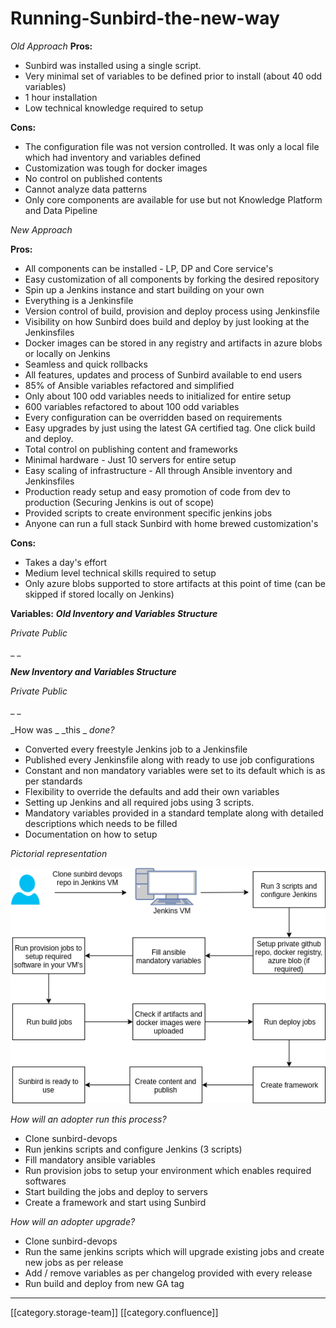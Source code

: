 # Running-Sunbird-the-new-way

_Old Approach_ **Pros:**

* Sunbird was installed using a single script.
* Very minimal set of variables to be defined prior to install (about 40 odd variables)
* 1 hour installation
* Low technical knowledge required to setup

**Cons:**

* The configuration file was not version controlled. It was only a local file which had inventory and variables defined
* Customization was tough for docker images
* No control on published contents
* Cannot analyze data patterns
* Only core components are available for use but not Knowledge Platform and Data Pipeline

_New Approach_

**Pros:**

* All components can be installed - LP, DP and Core service's&#x20;
* Easy customization of all components by forking the desired repository
* Spin up a Jenkins instance and start building on your own
* Everything is a Jenkinsfile
* Version control of build, provision and deploy process using Jenkinsfile
* Visibility on how Sunbird does build and deploy by just looking at the Jenkinsfiles
* Docker images can be stored in any registry and artifacts in azure blobs or locally on Jenkins
* Seamless and quick rollbacks
* All features, updates and process of Sunbird available to end users
* 85% of Ansible variables refactored and simplified
* Only about 100 odd variables needs to initialized for entire setup
* 600 variables refactored to about 100 odd variables
* Every configuration can be overridden based on requirements
* Easy upgrades by just using the latest GA certified tag. One click build and deploy.
* Total control on publishing content and frameworks&#x20;
* Minimal hardware - Just 10 servers for entire setup
* Easy scaling of infrastructure - All through Ansible inventory and Jenkinsfiles
* Production ready setup and easy promotion of code from dev to production (Securing Jenkins is out of scope)
* Provided scripts to create environment specific jenkins jobs
* Anyone can run a full stack Sunbird with home brewed customization's

**Cons:**

* Takes a day's effort
* Medium level technical skills required to setup
* Only azure blobs supported to store artifacts at this point of time (can be skipped if stored locally on Jenkins)

**Variables:** _**Old Inventory and Variables Structure**_

_Private                                                                               Public_

\_                                             \_

_**New Inventory and Variables Structure**_

_Private                                                                               Public_

\_                                      \_

&#x20;         &#x20;

\_How was \_ \_this \_ _done?_

* Converted every freestyle Jenkins job to a Jenkinsfile
* Published every Jenkinsfile along with ready to use job configurations
* Constant and non mandatory variables were set to its default which is as per standards&#x20;
* Flexibility to override the defaults and add their own variables
* Setting up Jenkins and all required jobs using 3 scripts.
* Mandatory variables provided in a standard template along with detailed descriptions which needs to be filled
* Documentation on how to setup

_Pictorial representation_

![](../../../../DevOpsFull/AllDocs/images/storage/Workflow.png)

_How will an adopter run this process?_

* Clone sunbird-devops
* Run jenkins scripts and configure Jenkins (3 scripts)
* Fill mandatory ansible variables
* Run provision jobs to setup your environment which enables required softwares
* Start building the jobs and deploy to servers
* Create a framework and start using Sunbird

_How will an adopter upgrade?_

* Clone sunbird-devops
* Run the same jenkins scripts which will upgrade existing jobs and create new jobs as per release
* Add / remove variables as per changelog provided with every release
* Run build and deploy from new GA tag

***

\[\[category.storage-team]] \[\[category.confluence]]
